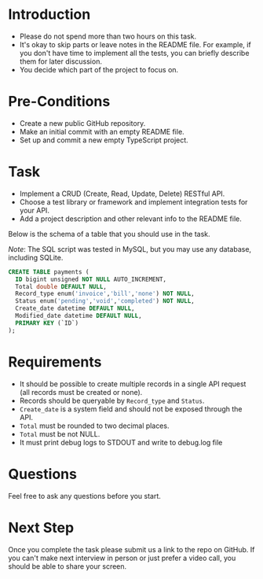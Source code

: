 # Introduction

- Please do not spend more than two hours on this task.
- It's okay to skip parts or leave notes in the README file. For example, if you don't have time to implement all the tests, you can briefly describe them for later discussion.
- You decide which part of the project to focus on.

# Pre-Conditions

- Create a new public GitHub repository.
- Make an initial commit with an empty README file.
- Set up and commit a new empty TypeScript project.

# Task

- Implement a CRUD (Create, Read, Update, Delete) RESTful API.
- Choose a test library or framework and implement integration tests for your API.
- Add a project description and other relevant info to the README file.

Below is the schema of a table that you should use in the task.

_Note_: The SQL script was tested in MySQL, but you may use any database, including SQLite.

```sql
CREATE TABLE payments (
  ID bigint unsigned NOT NULL AUTO_INCREMENT,
  Total double DEFAULT NULL,
  Record_type enum('invoice','bill','none') NOT NULL,
  Status enum('pending','void','completed') NOT NULL,
  Create_date datetime DEFAULT NULL,
  Modified_date datetime DEFAULT NULL,
  PRIMARY KEY (`ID`)
);
```

# Requirements

- It should be possible to create multiple records in a single API request (all records must be created or none).
- Records should be queryable by `Record_type` and `Status`.
- `Create_date` is a system field and should not be exposed through the API.
- `Total` must be rounded to two decimal places.
- `Total` must be not NULL.
- It must print debug logs to STDOUT and write to debug.log file

# Questions

Feel free to ask any questions before you start.

# Next Step

Once you complete the task please submit us a link to the repo on GitHub.
If you can't make next interview in person or just prefer a video call, you should be able to share your screen.
